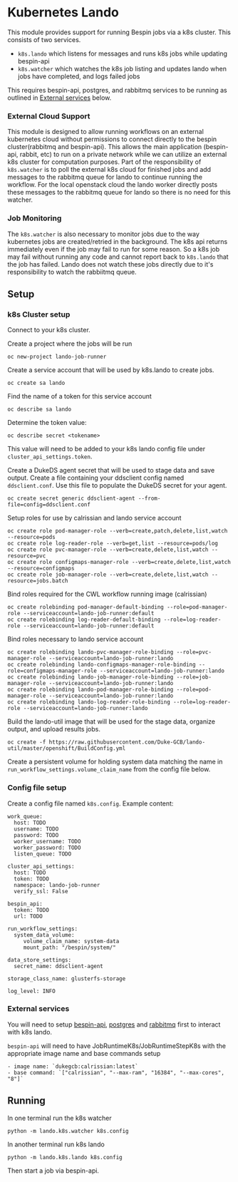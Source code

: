 # Kubernetes Lando
This module provides support for running Bespin jobs via a k8s cluster. This consists of two services. 
- `k8s.lando` which listens for messages and runs k8s jobs while updating bespin-api
- `k8s.watcher` which watches the k8s job listing and updates lando when jobs have completed, and logs failed jobs

This requires bespin-api, postgres, and rabbitmq services to be running as outlined in [External services](#external-services) below.

### External Cloud Support
This module is designed to allow running workflows on an external kubernetes cloud without permissions to connect directly to the bespin cluster(rabbitmq and bespin-api). This allows the main application (bespin-api, rabbit, etc) to run on a private network while we can utilize an external k8s cluster for computation purposes. Part of the responsibility of `k8s.watcher` is to poll the external k8s cloud for finished jobs and add messages to the rabbitmq queue for lando to continue running the workflow.
For the local openstack cloud the lando worker directly posts these messages to the rabbitmq queue for lando so there is no need for this watcher.

### Job Monitoring
The `k8s.watcher` is also necessary to monitor jobs due to the way kubernetes jobs are created/retried in the background. The k8s api returns immediately even if the job may fail to run for some reason. So a k8s job may fail without running any code and cannot report back to `k8s.lando` that the job has failed. Lando does not watch these jobs directly due to it's responsibility to watch the rabbiitmq queue.

## Setup

### k8s Cluster setup
Connect to your k8s cluster.

Create a project where the jobs will be run
```
oc new-project lando-job-runner
```

Create a service account that will be used by k8s.lando to create jobs.
```
oc create sa lando
```

Find the name of a token for this service account
```
oc describe sa lando
```

Determine the token value:
```
oc describe secret <tokename>
```
This value will need to be added to your k8s lando config file under `cluster_api_settings.token`.

Create a DukeDS agent secret that will be used to stage data and save output.
Create a file containing your ddsclient config named `ddsclient.conf`.
Use this file to populate the DukeDS secret for your agent.
```
oc create secret generic ddsclient-agent --from-file=config=ddsclient.conf
```

Setup roles for use by calrissian and lando service account
```
oc create role pod-manager-role --verb=create,patch,delete,list,watch --resource=pods
oc create role log-reader-role --verb=get,list --resource=pods/log
oc create role pvc-manager-role --verb=create,delete,list,watch --resource=pvc
oc create role configmaps-manager-role --verb=create,delete,list,watch --resource=configmaps
oc create role job-manager-role --verb=create,delete,list,watch --resource=jobs.batch
```

Bind roles required for the CWL workflow running image (calrissian)
```
oc create rolebinding pod-manager-default-binding --role=pod-manager-role --serviceaccount=lando-job-runner:default
oc create rolebinding log-reader-default-binding --role=log-reader-role --serviceaccount=lando-job-runner:default
```

Bind roles necessary to lando service account
```
oc create rolebinding lando-pvc-manager-role-binding --role=pvc-manager-role --serviceaccount=lando-job-runner:lando
oc create rolebinding lando-configmaps-manager-role-binding --role=configmaps-manager-role --serviceaccount=lando-job-runner:lando
oc create rolebinding lando-job-manager-role-binding --role=job-manager-role --serviceaccount=lando-job-runner:lando
oc create rolebinding lando-pod-manager-role-binding --role=pod-manager-role --serviceaccount=lando-job-runner:lando
oc create rolebinding lando-log-reader-role-binding --role=log-reader-role --serviceaccount=lando-job-runner:lando
```

Build the lando-util image that will be used for the stage data, organize output, and upload results jobs.
```
oc create -f https://raw.githubusercontent.com/Duke-GCB/lando-util/master/openshift/BuildConfig.yml
```

Create a persistent volume for holding system data matching the name in `run_workflow_settings.volume_claim_name` from the config file below.

### Config file setup
Create a config file named `k8s.config`.
Example content:
```
work_queue:
  host: TODO
  username: TODO
  password: TODO
  worker_username: TODO
  worker_password: TODO
  listen_queue: TODO

cluster_api_settings:
  host: TODO
  token: TODO
  namespace: lando-job-runner
  verify_ssl: False

bespin_api:
  token: TODO
  url: TODO

run_workflow_settings:
  system_data_volume:
     volume_claim_name: system-data
     mount_path: "/bespin/system/"

data_store_settings:
  secret_name: ddsclient-agent

storage_class_name: glusterfs-storage

log_level: INFO
```

### External services

You will need to setup [bespin-api](https://github.com/Duke-GCB/gcb-ansible-roles/tree/master/bespin_web/tasks),
[postgres](https://github.com/Duke-GCB/gcb-ansible-roles/tree/master/bespin_database/tasks) and [rabbitmq](https://github.com/Duke-GCB/gcb-ansible-roles/tree/master/bespin_rabbit/tasks) first to interact with k8s lando.

`bespin-api` will need to have JobRuntimeK8s/JobRuntimeStepK8s with the appropriate image name and base commands setup
```
- image name: `dukegcb:calrissian:latest`
- base command: `["calrissian", "--max-ram", "16384", "--max-cores", "8"]`
```


## Running
In one terminal run the k8s watcher
```
python -m lando.k8s.watcher k8s.config
```

In another terminal run k8s lando
```
python -m lando.k8s.lando k8s.config
```

Then start a job via bespin-api.
